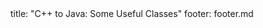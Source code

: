 <frontmatter>
title: "C++ to Java: Some Useful Classes"
footer: footer.md
</frontmatter>

<include src="navbar.md" boilerplate />

<include src="container-inPage-asFlat.md" boilerplate />